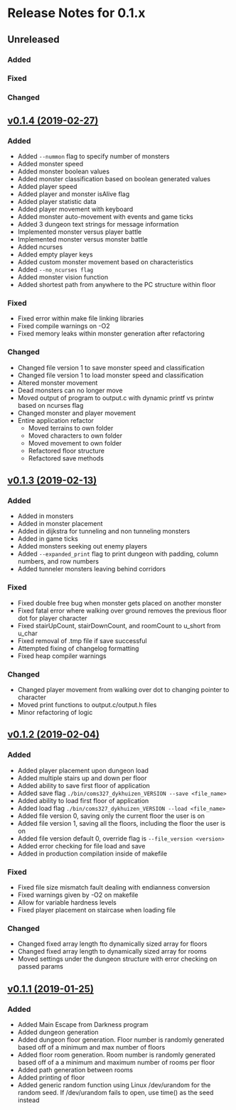 # Release Notes for 0.1.x

## Unreleased

### Added

### Fixed

### Changed

## [v0.1.4 (2019-02-27)](https://github.com/gofish543/CprE327/releases/tag/v0.1.3)

### Added
- Added `--nummon` flag to specify number of monsters
- Added monster speed
- Added monster boolean values
- Added monster classification based on boolean generated values
- Added player speed
- Added player and monster isAlive flag
- Added player statistic data
- Added player movement with keyboard
- Added monster auto-movement with events and game ticks
- Added 3 dungeon text strings for message information
- Implemented monster versus player battle
- Implemented monster versus monster battle
- Added ncurses
- Added empty player keys
- Added custom monster movement based on characteristics
- Added `--no_ncurses flag`
- Added monster vision function
- Added shortest path from anywhere to the PC structure within floor
### Fixed
- Fixed error within make file linking libraries
- Fixed compile warnings on -O2
- Fixed memory leaks within monster generation after refactoring
### Changed
- Changed file version 1 to save monster speed and classification
- Changed file version 1 to load monster speed and classification
- Altered monster movement
- Dead monsters can no longer move
- Moved output of program to output.c with dynamic printf vs printw based on ncurses flag
- Changed monster and player movement
- Entire application refactor
    * Moved terrains to own folder
    * Moved characters to own folder
    * Moved movement to own folder
    * Refactored floor structure
    * Refactored save methods

## [v0.1.3 (2019-02-13)](https://github.com/gofish543/CprE327/releases/tag/v0.1.3)

### Added
- Added in monsters
- Added in monster placement
- Added in dijkstra for tunneling and non tunneling monsters
- Added in game ticks
- Added monsters seeking out enemy players
- Added `--expanded_print` flag to print dungeon with padding, column numbers, and row numbers
- Added tunneler monsters leaving behind corridors
### Fixed
- Fixed double free bug when monster gets placed on another monster
- Fixed fatal error where walking over ground removes the previous floor dot for player character
- Fixed stairUpCount, stairDownCount, and roomCount to u_short from u_char
- Fixed removal of .tmp file if save successful
- Attempted fixing of changelog formatting
- Fixed heap compiler warnings
### Changed
- Changed player movement from walking over dot to changing pointer to character
- Moved print functions to output.c/output.h files
- Minor refactoring of logic

## [v0.1.2 (2019-02-04)](https://github.com/gofish543/CprE327/releases/tag/v0.1.2)

### Added
- Added player placement upon dungeon load
- Added multiple stairs up and down per floor
- Added ability to save first floor of application
- Added save flag `./bin/coms327_dykhuizen_VERSION --save <file_name>`
- Added ability to load first floor of application
- Added load flag `./bin/coms327_dykhuizen_VERSION --load <file_name>`
- Added file version 0, saving only the current floor the user is on
- Added file version 1, saving all the floors, including the floor the user is on
- Added file version default 0, override flag is `--file_version <version>`
- Added error checking for file load and save
- Added in production compilation inside of makefile
### Fixed
- Fixed file size mismatch fault dealing with endianness conversion
- Fixed warnings given by -O2 on makefile
- Allow for variable hardness levels
- Fixed player placement on staircase when loading file
### Changed
- Changed fixed array length fto dynamically sized array for floors
- Changed fixed array length to dynamically sized array for rooms
- Moved settings under the dungeon structure with error checking on passed params

## [v0.1.1 (2019-01-25)](https://github.com/gofish543/CprE327/releases/tag/v0.1.1)

### Added
- Added Main Escape from Darkness program
- Added dungeon generation
- Added dungeon floor generation. Floor number is randomly generated based off of a minimum and max number of floors
- Added floor room generation. Room number is randomly generated based off of a a minimum and maximum number of rooms per floor
- Added path generation between rooms
- Added printing of floor
- Added generic random function using Linux /dev/urandom for the random seed. If /dev/urandom fails to open, use time() as the seed instead